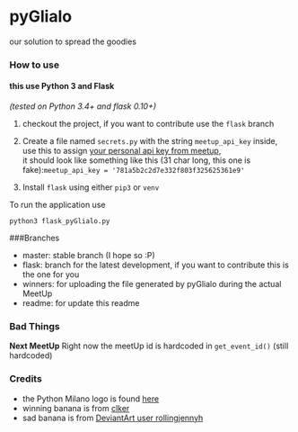 # pyGlialo
our solution to spread the goodies


### How to use
#### this use Python 3 and Flask

_(tested on Python 3.4+ and flask 0.10+)_

 1. checkout the project, if you want to contribute use the `flask` branch

 1. Create a file named `secrets.py` with the string `meetup_api_key` inside, use this to assign
[your personal api key from meetup](https://secure.meetup.com/it/meetup_api/key/),  
it should look like something like this (31 char long, this one is fake):```meetup_api_key = '781a5b2c2d7e332f803f325625361e9'```

 1. Install `flask` using either `pip3` or `venv`

To run the application use  

`python3 flask_pyGlialo.py`

###Branches
 - master: stable branch (I hope so :P)
 - flask: branch for the latest development, if you want to contribute this is the one for you
 - winners: for uploading the file generated by pyGlialo during the actual MeetUp
 - readme: for update this readme

### Bad Things
__Next MeetUp__
Right now the meetUp id is hardcoded in `get_event_id()` (still hardcoded) 

### Credits
- the Python Milano logo is found [here](https://github.com/PythonMilano/logo)
- winning banana is from [clker](http://www.clker.com/clipart-52027.html)
- sad banana is from [DeviantArt user rollingjennyh](http://rollingjennyh.deviantart.com/art/Sad-Banana-352394110)
